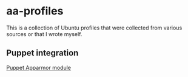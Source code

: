 # aa-profiles

This is a collection of Ubuntu profiles that were collected from various sources or that I wrote myself.

## Puppet integration

[Puppet Apparmor module](https://github.com/simondeziel/puppet-apparmor)
